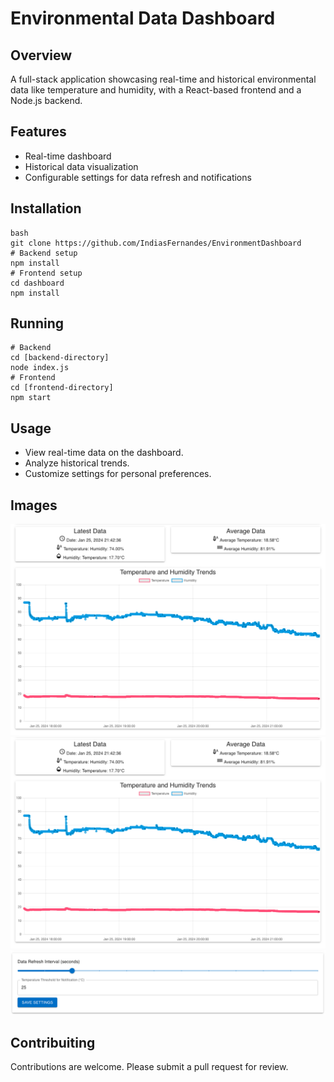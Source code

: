 # Environmental Data Dashboard

## Overview

A full-stack application showcasing real-time and historical environmental data like temperature and humidity, with a React-based frontend and a Node.js backend.

## Features

- Real-time dashboard
- Historical data visualization
- Configurable settings for data refresh and notifications

## Installation

```
bash
git clone https://github.com/IndiasFernandes/EnvironmentDashboard
# Backend setup
npm install
# Frontend setup
cd dashboard
npm install
```

## Running

```
# Backend
cd [backend-directory]
node index.js
# Frontend
cd [frontend-directory]
npm start
```

## Usage

- View real-time data on the dashboard.
- Analyze historical trends.
- Customize settings for personal preferences.

## Images

![Device Photo](/media/dashboard.png)
![Dashboard Photo](/media/dashboard.png)
![Settings Photo](/media/settings.png)

## Contribuiting

Contributions are welcome. Please submit a pull request for review.
